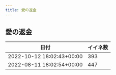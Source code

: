 ```yaml
---
title: 愛の返金
---
```

## 愛の返金

|日付|イイネ数|
|-|-|
|2022-10-12 18:02:43+00:00|393|
|2022-08-11 18:02:54+00:00|447|
